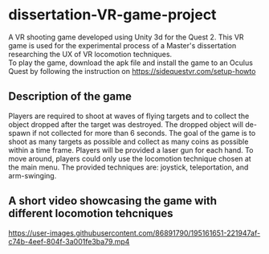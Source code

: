 # dissertation-VR-game-project
A VR shooting game developed using Unity 3d for the Quest 2. This VR game is used for the experimental process of a Master's dissertation researching the UX of VR locomotion techniques.
<br />  To play the game, download the apk file and install the game to an Oculus Quest by following the instruction on https://sidequestvr.com/setup-howto

## Description of the game
Players are required to shoot at waves of flying targets and to collect the object dropped after the target was destroyed. The dropped object will de-spawn if not collected for more than 6 seconds. The goal of the game is to shoot as many targets as possible and collect as many coins as possible within a time frame.
Players will be provided a laser gun for each hand. To move around, players could only use the locomotion technique chosen at the main menu. The provided techniques are: joystick, teleportation, and arm-swinging.

## A short video showcasing the game with different locomotion tehcniques
https://user-images.githubusercontent.com/86891790/195161651-221947af-c74b-4eef-804f-3a001fe3ba79.mp4

